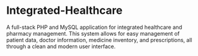 # Integrated-Healthcare
A full-stack PHP and MySQL application for integrated healthcare and pharmacy management. This system allows for easy management of patient data, doctor information, medicine inventory, and prescriptions, all through a clean and modern user interface.

